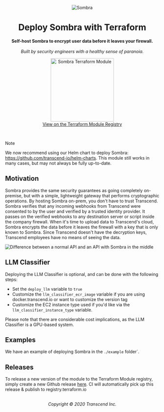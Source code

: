 <!-- markdownlint-disable MD041 MD033 -->

<p align="center">
  <img alt="Sombra" src="https://i.imgur.com/XNpxany.png"/>
</p>
<h1 align="center">Deploy Sombra with Terraform</h1>
<p align="center">
  <strong>Self-host Sombra to encrypt user data before it leaves your firewall.</strong><br /><br />
  <i>Built by security engineers with a healthy sense of paranoia.</i>
</p>
<p align="center">
  <a href="https://registry.terraform.io/modules/transcend-io/sombra/aws">
    <img alt="Sombra Terraform Module" src="https://i.imgur.com/9FUrMcN.png" height="206px"><br>
    View on the Terraform Module Registry
  </a>
</p>
<br />

> [!NOTE]
> We now recommend using our Helm chart to deploy Sombra: https://github.com/transcend-io/helm-charts. This module still works in many cases, but may not always be fully up-to-date.

## Motivation

Sombra provides the same security guarantees as going completely on-premise, but with a simple, lightweight gateway that performs cryptographic operations. By hosting Sombra on-prem, you don't have to trust Transcend. Sombra verifies that any incoming webhooks from Transcend were consented to by the user and verified by a trusted identity provider. It passes on the verified webhooks to any destination server or script inside the company firewall. When it's time to upload data to Transcend's cloud, Sombra encrypts the data before it leaves the firewall with a key that is only known to Sombra. Since Transcend doesn't have the decryption keys, Transcend employees have no means of seeing the data.

![Difference between a normal API and an API with Sombra in the middle](https://user-images.githubusercontent.com/7354176/65302016-a386a680-db2e-11e9-9457-c46af7de4ab7.png)

## LLM Classifier

Deploying the LLM Classifier is optional, and can be done with the following steps:

- Set the `deploy_llm` variable to `true`
- Customize the `llm_classifier_ecr_image` variable if you are using docker.transcend.io or want to customize the version tag
- Customize the EC2 instance type used if you'd like via the `llm_classifier_instance_type` variable.

Please note that there are considerable cost implications, as the LLM Classifier is a GPU-based system.

## Examples

We have an example of deploying Sombra in the `./example` folder`.

## Releases

To release a new version of the module to the Terraform Module registry, simply create a new Github release [here](https://github.com/transcend-io/terraform-aws-sombra/releases/new). CI will automatically pick up this release & publish to registry.terraform.io

<p align="center">
  <br />
  <i>Copyright © 2020 Transcend Inc.</i>
</p>